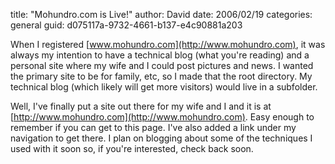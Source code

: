 
title: "Mohundro.com is Live!"
author: David
date: 2006/02/19
categories: general
guid: d075117a-9732-4661-b137-e4c90881a203

When I registered [www.mohundro.com](http://www.mohundro.com), it was always my intention to have a technical blog (what you're reading) and a personal site where my wife and I could post pictures and news. I wanted the primary site to be for family, etc, so I made that the root directory. My technical blog (which likely will get more visitors) would live in a subfolder.

Well, I've finally put a site out there for my wife and I and it is at [http://www.mohundro.com](http://www.mohundro.com). Easy enough to remember if you can get to this page. I've also added a link under my navigation to get there. I plan on blogging about some of the techniques I used with it soon so, if you're interested, check back soon.


